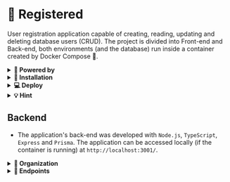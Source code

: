<h1>👤 Registered</h1>

User registration application capable of creating, reading, updating and deleting database users (CRUD). The project is divided into Front-end and Back-end, both environments (and the database) run inside a container created by Docker Compose 🐳.

<details>
  <summary><strong>🧰 Powered by</strong></summary><br />
  
  - Next.js
  - Sass/Scss
  - TypeScript
  - Node.js
  - Express
  - Prism
  - PostgreSQL
  - Docker
</details>

<details>
  <summary><strong>🔧 Installation</strong></summary><br />
  
  > ⚠️ You must have [Docker](https://docs.docker.com/engine/install/ubuntu/) and [Docker Compose](https://docs.docker.com/compose/install/) installed on your machine to run this project in containers.
  
  - Clone this repository:
  ```
  git clone git@github.com:adilsongb/registrado-app.git
  ```

  - Access the project folder:
  ```
  app-registered cd
  ```
  
  - Upload application containers using Docker Compose command:
  > 📌 The process of installing the dependencies is done during the construction of the container for each environment.
  ```
  docker-compose up
  ```
  > ⚠️ The development environment is created using the `docker-compose.yml` file! With it, the Back and Front containers are updated with each change made to the project files.
  
  - All very well! You can access the application at the following addresses:
    - Frontend: `http://localhost:3000/`
    - Backend: `http://localhost:3001/`

</details>

<details>
  <summary><strong>💻 Deploy</strong></summary><br />
  
  - The deployment is performed on the Heroku platform. Application links:
    - Frontend: https://registrado-frontend.herokuapp.com/
    - Backend: https://registrado-backend.herokuapp.com/
  - The deployment of both environments (Front and Back-end) is performed automatically through GitHub Actions. Any change made to the `main` branch of the project's remote repository starts the deployment process.
  - The deploy action file can be found at: `.github/workflows/main.yml`.
</details>

<details>
  <summary><strong>💡 Hint</strong></summary><br />
  
  - In the project there is a file `app.code-workspace`, with it a workspace is created in VSCode separating the Front-end and the Back-end of the application.
</details>

<h2>Backend</h2>

- The application's back-end was developed with `Node.js`, `TypeScript`, `Express` and `Prisma`. The application can be accessed locally (if the container is running) at `http://localhost:3001/`.

<details>
  <summary><strong>📁 Organization</strong></summary><br />

    └── 📂 registered-app
        ├── 📂 backend
        | ├── 📂 prism
        | | ├── 📁 migrations // Prisma schema migration history
        | | ├── 📄 seed.ts // File with initial DB data
        | | └── 📄 schema.prisma // File that references and configures DB tables
        | └── 📂 src
        │ ├── 📂 database
        │ | └── 📄 connection.ts // Connect to the database through Prisma Client
        | ├── 📁 models // Folder with files that communicate directly with DB
        | ├── 📁 services // Folder with files that connect the client and DB
        | ├── 📁 controllers // Folder with files that communicate directly with the client
        | ├── 📁 interfaces // Folder with object typing interfaces
        | ├── 📁 validations // Folder with the validations performed by the Joi library
        | ├── 📁 middleware
        | | └── 📄 error.ts // Middleware for API error handling
        | ├── 📁 routes // Folder with API routes (Endpoints)
        | └── 📄 server.ts // API configuration and initialization file
        └── 📁 frontend

</details>

<details>
  <summary><strong>🎯 Endpoints</strong></summary><br />

  **GET**

  - <h3><code>/users/page/:page</code></h3>

    - Returns an array containing 10 users. Depending on the number passed in the `:page` parameter only a specific fraction of users is returned, for example: The `/users/page/2` endpoint returns users of order 11-20. (Endpoint created especially to give the pagination effect on the Front-end)
      
  
      <details>
        <summary><strong>🪃 Return example</strong></summary><br />

        ```json
        [
          {
            "id": 1,
            "name": "Adilson Gabriel",
            "email": "adilsongb.rabelo@gmail.com",
            "password": "F4MAJVQ3hkFElTb",
            "createdAt": "2022-05-26T21:42:34.364Z"
          },
          {
            "id": 2,
            "name": "Carlos Nogueira",
            "email": "carlos_nogueira@email.com",
            "password": "GsI2Y00ca05Lftu",
            "createdAt": "2022-05-26T21:42:34.364Z"
          },
